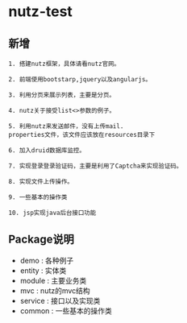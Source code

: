 # nutz-test
## 新增
```
1. 搭建nutz框架，具体请看nutz官网。
```
```
2. 前端使用bootstarp,jquery以及angularjs。 
```
```
3. 利用分页来展示列表，主要是分页。
```
```
4. nutz关于接受list<>参数的例子。
```
```
5. 利用nutz来发送邮件，没有上传mail.
properties文件，该文件应该放在resources目录下
```
```
6. 加入druid数据库监控。
```
```
7. 实现登录登录验证码，主要是利用了Captcha来实现验证码。
```
```
8. 实现文件上传操作。
```
```
9. 一些基本的操作类
```
```
10. jsp实现java后台接口功能
```
## Package说明
* demo : 各种例子
* entity : 实体类
* module : 主要业务类
* mvc : nutz的mvc结构
* service : 接口以及实现类
* common : 一些基本的操作类


